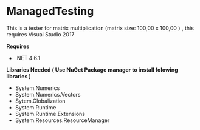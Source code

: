 # ManagedTesting

This is a tester for matrix multiplication (matrix size: 100,00 x 100,00 ) , this requires Visual Studio 2017

**Requires**

* .NET 4.6.1 

**Libraries Needed ( Use NuGet Package manager to install folowing libraries )** 

* System.Numerics
* System.Numerics.Vectors
* Sytem.Globalization
* System.Runtime
* System.Runtime.Extensions
* System.Resources.ResourceManager
